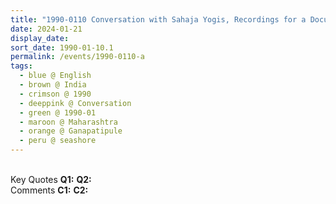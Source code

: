 ```yaml
---
title: "1990-0110 Conversation with Sahaja Yogis, Recordings for a Documentary, Seashore, Gaṇapatīpuḷe, Maharashtra, India"
date: 2024-01-21
display_date: 
sort_date: 1990-01-10.1
permalink: /events/1990-0110-a
tags:
  - blue @ English
  - brown @ India
  - crimson @ 1990
  - deeppink @ Conversation
  - green @ 1990-01
  - maroon @ Maharashtra
  - orange @ Ganapatipule
  - peru @ seashore  
---
```


<br>

<wave-list>
  <list-title color="DarkSeaGreen" width="55">Key Quotes</list-title>
  <list-item color="BlanchedAlmond" width="280"><b>Q1:</b> <i></i></list-item>
  <list-item color="Lavender" width="280"><b>Q2:</b> <i></i></list-item>
</wave-list>

<br>

<wave-list>
  <list-title color="DarkSeaGreen" width="55">Comments</list-title>
  <list-item color="BlanchedAlmond" width="280"><b>C1:</b> <i></i></list-item>
  <list-item color="Lavender" width="280"><b>C2:</b> <i></i></list-item>
</wave-list>
